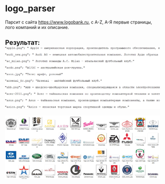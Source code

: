 # logo_parser
Парсит с сайта https://www.logobank.ru, c A-Z, А-Я первые страницы, лого компаний и их описание.

Результат:
<img src="https://github.com/chernybro/logo_parser/blob/main/Screenshot_3.png" width="1181"/>
--------------------------------------------------------------------------------------------
<img src="https://github.com/chernybro/logo_parser/blob/main/Screenshot_4.png" width="1181"/>
